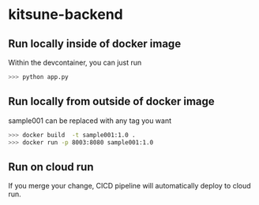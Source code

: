 # kitsune-backend

## Run locally inside of docker image
Within the devcontainer, you can just run
```bash
>>> python app.py
```

## Run locally from outside of docker image
sample001 can be replaced with any tag you want

```bash
>>> docker build  -t sample001:1.0 .
>>> docker run -p 8003:8080 sample001:1.0
```

## Run on cloud run
If you merge your change, CICD pipeline will automatically deploy to cloud run.
